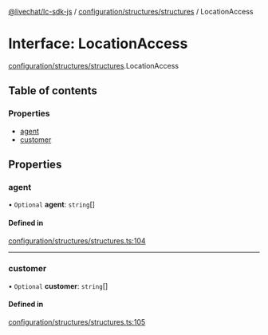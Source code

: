 [@livechat/lc-sdk-js](../README.md) / [configuration/structures/structures](../modules/configuration_structures_structures.md) / LocationAccess

# Interface: LocationAccess

[configuration/structures/structures](../modules/configuration_structures_structures.md).LocationAccess

## Table of contents

### Properties

- [agent](configuration_structures_structures.LocationAccess.md#agent)
- [customer](configuration_structures_structures.LocationAccess.md#customer)

## Properties

### agent

• `Optional` **agent**: `string`[]

#### Defined in

[configuration/structures/structures.ts:104](https://github.com/livechat/lc-sdk-js/blob/1fa827f/src/configuration/structures/structures.ts#L104)

___

### customer

• `Optional` **customer**: `string`[]

#### Defined in

[configuration/structures/structures.ts:105](https://github.com/livechat/lc-sdk-js/blob/1fa827f/src/configuration/structures/structures.ts#L105)
